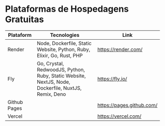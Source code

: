 # Plataformas de Hospedagens Gratuitas

| Plataform  | Tecnologies | Link |
| ------------- | ------------- | ------------- |
| Render  | Node, Dockerfile, Static Website, Python, Ruby, Elixir, Go, Rust, PHP | https://render.com/ |
| Fly  | Go, Crystal, RedwoodJS, Python, Ruby, Static Website, NextJS, Node, Dockerfile, NuxtJS, Remix, Deno | https://fly.io/ |
| Github Pages | | https://pages.github.com/ |
| Vercel | | https://vercel.com/ |
